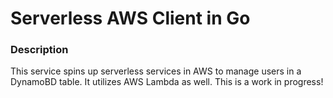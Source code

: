 # Serverless AWS Client in Go

### Description
This service spins up serverless services in AWS
to manage users in a DynamoBD table. It utilizes
AWS Lambda as well. This is a work in progress!